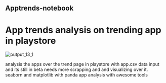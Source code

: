 ## Apptrends-notebook
# App trends analysis on trending app in playstore 

![output_13_1](https://user-images.githubusercontent.com/104635627/168319482-f7ed7a1b-0978-4db7-a438-49112a3395cd.png)

analysis the apps over the trend page in playstore with app.csv data input and its still in beta needs more scrapping and and visualizing over it.
seaborn and matplotlib with panda app analysis with awesome tools
